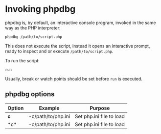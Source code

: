 Invoking phpdbg
===============

phpdbg is, by default, an interactive console program, invoked in the same way as the PHP interpreter:

    phpdbg /path/to/script.php

This does not execute the script, instead it opens an interactive prompt, ready to inspect and or execute ```/path/to/script.php```.

To run the script:

    run
    
Usually, break or watch points should be set before ```run``` is executed.

phpdbg options
--------------

<table>
<thead>
    <tr>
        <th>Option</th>
        <th>Example</th>
        <th>Purpose</th>
    </tr>
</thead>
<tbody>
    <tr>
        <td><b>c</b></td>
        <td>-c/path/to/php.ini</td>
        <td>Set php.ini file to load</td>
    </tr>
    <tr>
        <td>*c*</td>
        <td>-c/path/to/php.ini</td>
        <td>Set php.ini file to load</td>
    </tr>
</tbody>
</table>
